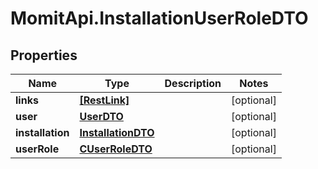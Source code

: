 # MomitApi.InstallationUserRoleDTO

## Properties
Name | Type | Description | Notes
------------ | ------------- | ------------- | -------------
**links** | [**[RestLink]**](RestLink.md) |  | [optional] 
**user** | [**UserDTO**](UserDTO.md) |  | [optional] 
**installation** | [**InstallationDTO**](InstallationDTO.md) |  | [optional] 
**userRole** | [**CUserRoleDTO**](CUserRoleDTO.md) |  | [optional] 


